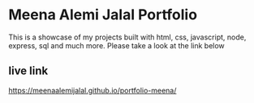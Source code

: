 # Meena Alemi Jalal Portfolio

This is a showcase of my projects built with html, css, javascript, node, express, sql and much more. Please take a look at the link below

## live link
https://meenaalemijalal.github.io/portfolio-meena/


